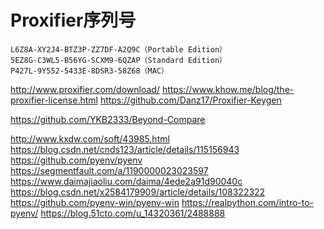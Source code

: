 # Proxifier序列号

```
L6Z8A-XY2J4-BTZ3P-ZZ7DF-A2Q9C（Portable Edition）
5EZ8G-C3WL5-B56YG-SCXM9-6QZAP（Standard Edition）
P427L-9Y552-5433E-8DSR3-58Z68（MAC）
```
http://www.proxifier.com/download/
https://www.khow.me/blog/the-proxifier-license.html
https://github.com/Danz17/Proxifier-Keygen



https://github.com/YKB2333/Beyond-Compare

http://www.kxdw.com/soft/43985.html
https://blog.csdn.net/cnds123/article/details/115156943
https://github.com/pyenv/pyenv
https://segmentfault.com/a/1190000023023597
https://www.daimajiaoliu.com/daima/4ede2a91d90040c
https://blog.csdn.net/x2584179909/article/details/108322322
https://github.com/pyenv-win/pyenv-win
https://realpython.com/intro-to-pyenv/
https://blog.51cto.com/u_14320361/2488888

